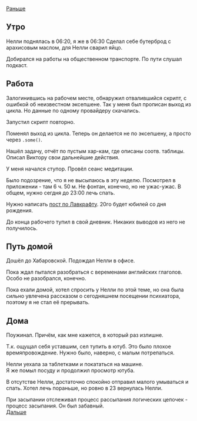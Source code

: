 [Раньше](2020.08.05.md)  
## Утро
Нелли поднялась в 06:20, я же в 06:30
Сделал себе бутерброд с арахисовым маслом, для Нелли сварил яйцо.

Добирался на работы на общественном транспорте. По пути слушал подкаст.
## Работа
Залогинившись на рабочем месте, обнаружил отвалившийся скрипт, с ошибкой об неизвестном эксепшене. Так у меня был прописан выход из цикла. Но данные по одному провайдеру скачались.

Запустил скрипт повторно.

Поменял выход из цикла. Теперь он делается не по эксепшену, а просто через `.some()`.

Нашёл задачу, отчёт по пустым хар-кам, где описаны соотв. таблицы.  
Описал Виктору свои дальнейшие действия.

У меня начался ступор. Провёл сеанс медитации.

Было подозрение, что я не высыпаюсь в эту неделю. Посмотрел в приложении - там 6 ч. 50 м. Не фонтан, конечно, но не ужас-ужас. В общем, нужно сегдня до 23:00 лечь спать.

Нужно написать [пост по Лавкрафту](../facebook/lovecraft.md). 20го будет юбилей со дня рождения.

До конца рабочего тупил в свой дневник. Никаких выводов из него не получилось.
## Путь домой
Дошёл до Хабаровской. Подождал Нелли в офисе.

Пока ждал пытался разобраться с веременами английских глаголов. Особо не разобрался, конечно.

Пока ехали домой, хотел спросить у Нелли по этой теме, но она была сильно увлечена рассказом о сегодняшнем посещении психиатора, поэтому я не стал её прерывать.
## Дома
Поужинал. Причём, как мне кажется, в который раз излишне.

Т.к. ощущал себя уставшим, сел тупить в ютуб. Это было плохое времяпровождение. Нужно было, наверно, с малым потрепаться.

Нелли уехала за таблетками и покататься на машине.  
Я же помыл посуду и продолжил просмотр ютуба.

В отсутстве Нелли, достаточно спокойно отправил малого умываться и спать. Хотел лечь пораньше, но ровно в 23 вернулась Нелли.

При засыпании отслеживал процесс рассыпания логических цепочек - процесс засыпания. Он был забавный.  
[Дальше](2020.08.07.md)